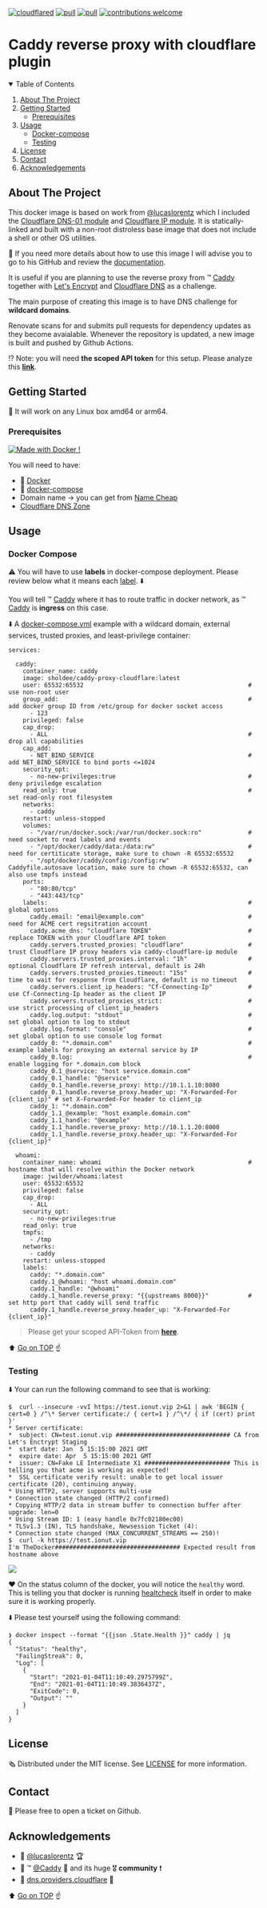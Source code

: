 [![cloudflared](https://github.com/sholdee/caddy-proxy-cloudflare/workflows/CI/badge.svg)](https://github.com/sholdee/caddy-proxy-cloudflare/actions) [![pull](https://img.shields.io/docker/pulls/sholdee/caddy-proxy-cloudflare)](https://img.shields.io/docker/pulls/sholdee/caddy-proxy-cloudflare) [![pull](https://img.shields.io/docker/image-size/sholdee/caddy-proxy-cloudflare)](https://img.shields.io/docker/image-size/sholdee/caddy-proxy-cloudflare)
[![contributions welcome](https://img.shields.io/badge/contributions-welcome-brightgreen.svg?style=flat)](https://ionut.vip)


# Caddy reverse proxy with cloudflare plugin

<!-- TABLE OF CONTENTS -->
<details open="open">
  <summary>Table of Contents</summary>
  <ol>
    <li>
      <a href="#about-the-project">About The Project</a>
    </li>
    <li>
      <a href="#getting-started">Getting Started</a>
      <ul>
        <li><a href="#prerequisites">Prerequisites</a></li>
      </ul>
    </li>
    <li>
      <a href="#usage">Usage</a>
      <ul>
        <li><a href="#docker-compose">Docker-compose</a></li>
      </ul>
        <ul>
        <li><a href="#testing">Testing</a></li>
      </ul>
    </li>
    <li><a href="#license">License</a></li>
    <li><a href="#contact">Contact</a></li>
    <li><a href="#acknowledgements">Acknowledgements</a></li>
  </ol>
</details>

<!-- ABOUT THE PROJECT -->
## About The Project

This docker image is based on work from [@lucaslorentz](https://github.com/lucaslorentz/caddy-docker-proxy) which I included the [Cloudflare DNS-01 module](https://github.com/caddy-dns/cloudflare) and [Cloudflare IP module](https://github.com/WeidiDeng/caddy-cloudflare-ip). It is statically-linked and built with a non-root distroless base image that does not include a shell or other OS utilities.

:notebook_with_decorative_cover: If you need more details about how to use this image I will advise you to go to his GitHub and review the [documentation](https://github.com/lucaslorentz/caddy-docker-proxy).

It is useful if you are planning to use the reverse proxy from :tm: [Caddy](https://caddyserver.com/) together with [Let's Encrypt](https://letsencrypt.org/) and [Cloudflare DNS](https://www.cloudflare.com/dns/) as a challenge. 

The main purpose of creating this image is to have DNS challenge for **wildcard domains**. 

Renovate scans for and submits pull requests for dependency updates as they become avaialable. Whenever the repository is updated, a new image is built and pushed by Github Actions.

:interrobang: Note: you will need **the scoped API token** for this setup. Please analyze this **[link](https://github.com/libdns/cloudflare#authenticating)**.


<!-- GETTING STARTED -->
## Getting Started

:beginner: It will work on any Linux box amd64 or arm64. 

### Prerequisites

[![Made with Docker !](https://img.shields.io/badge/Made%20with-Docker-blue)](https://github.com/sholdee/caddy-proxy-cloudflare/blob/main/Dockerfile)

You will need to have:

* :whale: [Docker](https://docs.docker.com/engine/install/)
* :whale2: [docker-compose](https://docs.docker.com/compose/) 
* Domain name -> you can get from [Name Cheap](https://www.namecheap.com)
* [Cloudflare DNS Zone](https://www.cloudflare.com/en-gb/learning/dns/glossary/dns-zone/)

<!-- USAGE -->
## Usage

### Docker Compose

:warning: You will have to use **labels** in docker-compose deployment. Please review below what it means each [label](https://caddyserver.com/docs/caddyfile/directives/tls). :arrow_down:

You will tell :tm: [Caddy](https://caddyserver.com/) where it has to route traffic in docker network, as :tm: [Caddy](https://caddyserver.com/) is **ingress** on this case. 

:arrow_down: A [docker-compose.yml](https://docs.docker.com/compose/) example with a wildcard domain, external services, trusted proxies, and least-privilege container:

```
services:

  caddy:
    container_name: caddy
    image: sholdee/caddy-proxy-cloudflare:latest
    user: 65532:65532                                              # use non-root user
    group_add:                                                     # add docker group ID from /etc/group for docker socket access
      - 123
    privileged: false
    cap_drop:
      - ALL                                                        # drop all capabilities
    cap_add:
      - NET_BIND_SERVICE                                           # add NET_BIND_SERVICE to bind ports <=1024
    security_opt:
      - no-new-privileges:true                                     # deny priviledge escalation
    read_only: true                                                # set read-only root filesystem
    networks:
      - caddy
    restart: unless-stopped
    volumes:
      - "/var/run/docker.sock:/var/run/docker.sock:ro"             # need socket to read labels and events
      - "/opt/docker/caddy/data:/data:rw"                          # need for certiticate storage, make sure to chown -R 65532:65532
      - "/opt/docker/caddy/config:/config:rw"                      # Caddyfile.autosave location, make sure to chown -R 65532:65532, can also use tmpfs instead
    ports:
      - "80:80/tcp"
      - "443:443/tcp"
    labels:                                                        # global options
      caddy.email: "email@example.com"                             # need for ACME cert regsitration account
      caddy.acme_dns: "cloudflare TOKEN"                           # replace TOKEN with your Cloudflare API token
      caddy.servers.trusted_proxies: "cloudflare"                  # trust Cloudflare IP proxy headers via caddy-cloudflare-ip module
      caddy.servers.trusted_proxies.interval: "1h"                 # optional Cloudflare IP refresh interval, default is 24h
      caddy.servers.trusted_proxies.timeout: "15s"                 # time to wait for response from Cloudflare, default is no timeout
      caddy.servers.client_ip_headers: "Cf-Connecting-Ip"          # use Cf-Connecting-Ip header as the client IP
      caddy.servers.trusted_proxies_strict:                        # use strict processing of client_ip_headers
      caddy.log.output: "stdout"                                   # set global option to log to stdout
      caddy.log.format: "console"                                  # set global option to use console log format
      caddy_0: "*.domain.com"                                      # example labels for proxying an external service by IP
      caddy_0.log:                                                 # enable logging for *.domain.com block
      caddy_0.1_@service: "host service.domain.com"
      caddy_0.1_handle: "@service"
      caddy_0.1_handle.reverse_proxy: http://10.1.1.10:8080
      caddy_0.1_handle.reverse_proxy.header_up: "X-Forwarded-For {client_ip}" # set X-Forwarded-For header to client_ip
      caddy_1: "*.domain.com"
      caddy_1.1_@example: "host example.domain.com"
      caddy_1.1_handle: "@example"
      caddy_1.1_handle.reverse_proxy: http://10.1.1.20:8000
      caddy_1.1_handle.reverse_proxy.header_up: "X-Forwarded-For {client_ip}"

  whoami:
    container_name: whoami                                         # hostname that will resolve within the Docker network
    image: jwilder/whoami:latest
    user: 65532:65532
    privileged: false
    cap_drop:
      - ALL
    security_opt:
      - no-new-privileges:true
    read_only: true
    tmpfs:
      - /tmp
    networks:
      - caddy
    restart: unless-stopped
    labels:
      caddy: "*.domain.com"
      caddy.1_@whoami: "host whoami.domain.com"
      caddy.1_handle: "@whoami"
      caddy.1_handle.reverse_proxy: "{{upstreams 8000}}"           # set http port that caddy will send traffic
      caddy.1_handle.reverse_proxy.header_up: "X-Forwarded-For {client_ip}"
```
> Please get your scoped API-Token from  **[here](https://github.com/libdns/cloudflare#authenticating)**.

:arrow_up: [Go on TOP](#about-the-project) :point_up:

### Testing

:arrow_down: Your can run the following command to see that is working:
 
```
$  curl --insecure -vvI https://test.ionut.vip 2>&1 | awk 'BEGIN { cert=0 } /^\* Server certificate:/ { cert=1 } /^\*/ { if (cert) print }'
* Server certificate:
*  subject: CN=test.ionut.vip ################################ CA from Let's Enctrypt Staging 
*  start date: Jan  5 15:15:00 2021 GMT
*  expire date: Apr  5 15:15:00 2021 GMT
*  issuer: CN=Fake LE Intermediate X1 ######################## This is telling you that acme is working as expected!
*  SSL certificate verify result: unable to get local issuer certificate (20), continuing anyway.
* Using HTTP2, server supports multi-use
* Connection state changed (HTTP/2 confirmed)
* Copying HTTP/2 data in stream buffer to connection buffer after upgrade: len=0
* Using Stream ID: 1 (easy handle 0x7fc02180ec00)
* TLSv1.3 (IN), TLS handshake, Newsession Ticket (4):
* Connection state changed (MAX_CONCURRENT_STREAMS == 250)!
$  curl -k https://test.ionut.vip
I'm TheDocker################################### Expected result from hostname above
```
![](./assets/caddy-reverse-proxy.gif)

:hearts: On the status column of the docker, you will notice the `healthy` word. This is telling you that docker is running [healtcheck](https://scoutapm.com/blog/how-to-use-docker-healthcheck) itself in order to make sure it is working properly. 

:arrow_down: Please test yourself using the following command:

```
❯ docker inspect --format "{{json .State.Health }}" caddy | jq
{
  "Status": "healthy",
  "FailingStreak": 0,
  "Log": [
    {
      "Start": "2021-01-04T11:10:49.2975799Z",
      "End": "2021-01-04T11:10:49.3836437Z",
      "ExitCode": 0,
      "Output": ""
    }
  ]
}
```

<!-- LICENSE -->
## License

:newspaper_roll: Distributed under the MIT license. See [LICENSE](https://raw.githubusercontent.com/homeall/caddy-reverse-proxy-cloudflare/main/LICENSE) for more information.

<!-- CONTACT -->
## Contact

:red_circle: Please free to open a ticket on Github.

<!-- ACKNOWLEDGEMENTS -->
## Acknowledgements

 * :tada: [@lucaslorentz](https://github.com/lucaslorentz/caddy-docker-proxy) :trophy:
 * :tada: :tm: [@Caddy](https://github.com/caddyserver/caddy) :1st_place_medal: and its huge :medal_military: **community** :heavy_exclamation_mark:
 * :tada: [dns.providers.cloudflare](https://github.com/caddy-dns/cloudflare) :medal_sports:

:arrow_up: [Go on TOP](#about-the-project) :point_up:
